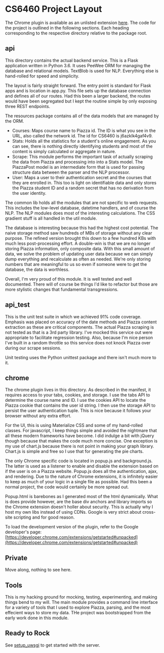 # CS6460 Project Layout

The Chrome plugin is available as an unlisted extension 
[here](https://chrome.google.com/webstore/detail/cs6460/blfopmdikjopbnkefkhmokknalhcejfk). 
The code for the project is outlined in the following  sections. Each heading corresponding to 
the respective directory relative to the package root.

## api
This directory contains the actual backend service. This is a Flask application
written in Python 3.6. It uses PeeWee ORM for managing the database and relational models.
TextBlob is used for NLP. Everything else is hand-rolled for speed and simplicity.

The layout is fairly straight forward. The entry point is standard for Flask apps and is 
location in app.py. This file sets up the database connection and defines all of our routes.
Had this been a larger backend, the routes would have been segregated but I kept
the routine simple by only exposing three REST endpoints.

The resources package contains all of the data models that are managed by the ORM. 

- Courses: Maps course name to Piazza id. The ID is what you see in the URL, also called 
the network id. The id for CS6460 is j6azklk4gaf4v9.
- Stats: Holds all the statistics for a student's online engagement. As you can see,
there is nothing directly identifying students and most of the content is simply
calculated or aggregate in nature.
- Scrape: This module performs the important task of actually scraping the data from
Piazza and processing into into a Stats model. The PiazzaPost model is an intermediate
form that is used for passing structure data between the parser and the NLP processor.
- User: Maps a user to their authentication secret and the courses that they are enrolled in.
This too is light on identifiable data and only stores the Piazza student ID and a
random secret that has no derivation from the user identity.

The common lib holds all the modules that are not specific to web requests. This
includes the low-level database, datetime handlers, and of course the NLP. The NLP
modules does most of the interesting calculations. The CSS gradient stuff is all
handled in the util module.

The database is interesting because this had the highest cost potential. The naive
storage method saw hundreds of MBs of storage without any clear purpose. The refined version
brought this down to a few hundred KBs with much less post-processing effort. A double-win
is that we are no longer storing Piazza information, only composite data. With this small amount
of data, we solve the problem of updating user data because we can simply dump everything and 
recalculate as often as needed. We're only storing numbers that are meaningful to us so even
if someone were to get the database, the data is worthless.

Overall, I'm very proud of this module. It is well tested and well documented. There
will of course be things I'd like to refactor but those are more stylistic changes
that fundamental transgressions.

## api_test
This is the unit test suite in which we achieved 91% code coverage. Emphasis was
placed on accuracy of the date methods and Piazza content extraction as these are
critical components. The actual Piazza scraping is not tested as that is a 3rd
party library. I've mocked this service out were appropriate to facilitate regression
testing. Also, because I'm nice person I've built in a random throttle so this service
does not knock Piazza over during our scrape sessions.

Unit testing uses the Python unittest package and there isn't much more to it.

## chrome
The chrome plugin lives in this directory. As described in the manifest,
it requires access to your tabs, cookies, and storage. I use the tabs API
to determine the course name and ID. I use the cookies API to locate the Piazza
cookie that contains the user id string. I then use the storage API to persist the 
user authentication tuple. This is nice because it follows your browser without
any extra effort. 

For the UI, this is using Materialize CSS and some of my hand-rolled classes.
For javascript, I keep things simple and avoided the nightmare that all these
modern frameworks have become. I did indulge a bit with jQuery though because
that makes the code much more concise. One exception is my use of chart.js because
there is not point in making your graph library. Chart.js is simple and free
so I use that for generating the pie charts.

The only Chrome specific code is located in popup.js and background.js. The latter
is used as a listener to enable and disable the extension based on if the user is
on a Piazza website. Popup.js does all the authentication, ajax, and rendering.
Due to the nature of Chrome extensions, it is infinitely easier to keep as much
of your logic in a single file as possible. Had this been a normal project, the code
would certainly be more spread out.

Popup.html is barebones as I generated most of the html dynamically. What is does provide
however, are the base div anchors and library imports so the Chrome extension doesn't
holler about security. This is actually why I host my own libs instead of using
CDNs. Google is very strict about cross-site scripting and for good reason.

To load the development version of the plugin, refer to the Google developer's page:
[https://developer.chrome.com/extensions/getstarted#unpacked](https://developer.chrome.com/extensions/getstarted#unpacked)

## Private
Move along, nothing to see here.

## Tools
This is my hacking ground for mocking, testing, experimenting, and making things
bend to my will. The main module provides a command line interface for a variety of
tools that I used to explore Piazza, parsing, and the most effecient ways to store 
my data. THe project was bootstrapped from the early work done in this module.

## Ready to Rock
See [setup_uwsgi](setup_uwsgi.md) to get started with the server.